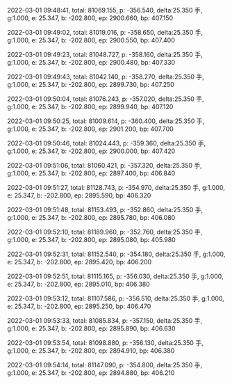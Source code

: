 2022-03-01 09:48:41, total: 81069.155, p: -356.540, delta:25.350 手, g:1.000, e: 25.347, b: -202.800, ep: 2900.660, bp: 407.150

2022-03-01 09:49:02, total: 81019.016, p: -358.650, delta:25.350 手, g:1.000, e: 25.347, b: -202.800, ep: 2900.550, bp: 407.400

2022-03-01 09:49:23, total: 81048.727, p: -358.160, delta:25.350 手, g:1.000, e: 25.347, b: -202.800, ep: 2900.480, bp: 407.330

2022-03-01 09:49:43, total: 81042.140, p: -358.270, delta:25.350 手, g:1.000, e: 25.347, b: -202.800, ep: 2899.730, bp: 407.250

2022-03-01 09:50:04, total: 81076.243, p: -357.020, delta:25.350 手, g:1.000, e: 25.347, b: -202.800, ep: 2899.940, bp: 407.120

2022-03-01 09:50:25, total: 81009.614, p: -360.400, delta:25.350 手, g:1.000, e: 25.347, b: -202.800, ep: 2901.200, bp: 407.700

2022-03-01 09:50:46, total: 81024.443, p: -359.360, delta:25.350 手, g:1.000, e: 25.347, b: -202.800, ep: 2900.000, bp: 407.420

2022-03-01 09:51:06, total: 81060.421, p: -357.320, delta:25.350 手, g:1.000, e: 25.347, b: -202.800, ep: 2897.400, bp: 406.840

2022-03-01 09:51:27, total: 81128.743, p: -354.970, delta:25.350 手, g:1.000, e: 25.347, b: -202.800, ep: 2895.590, bp: 406.320

2022-03-01 09:51:48, total: 81153.493, p: -352.860, delta:25.350 手, g:1.000, e: 25.347, b: -202.800, ep: 2895.780, bp: 406.080

2022-03-01 09:52:10, total: 81189.960, p: -352.760, delta:25.350 手, g:1.000, e: 25.347, b: -202.800, ep: 2895.080, bp: 405.980

2022-03-01 09:52:31, total: 81152.540, p: -354.180, delta:25.350 手, g:1.000, e: 25.347, b: -202.800, ep: 2895.420, bp: 406.200

2022-03-01 09:52:51, total: 81115.165, p: -356.030, delta:25.350 手, g:1.000, e: 25.347, b: -202.800, ep: 2895.010, bp: 406.380

2022-03-01 09:53:12, total: 81107.586, p: -356.510, delta:25.350 手, g:1.000, e: 25.347, b: -202.800, ep: 2895.250, bp: 406.470

2022-03-01 09:53:33, total: 81085.834, p: -357.150, delta:25.350 手, g:1.000, e: 25.347, b: -202.800, ep: 2895.890, bp: 406.630

2022-03-01 09:53:54, total: 81098.880, p: -356.130, delta:25.350 手, g:1.000, e: 25.347, b: -202.800, ep: 2894.910, bp: 406.380

2022-03-01 09:54:14, total: 81147.090, p: -354.800, delta:25.350 手, g:1.000, e: 25.347, b: -202.800, ep: 2894.880, bp: 406.210